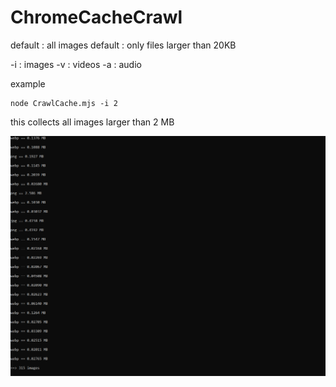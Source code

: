 # ChromeCacheCrawl

default : all images
default : only files larger than 20KB

-i : images
-v : videos
-a : audio

example 

```
node CrawlCache.mjs -i 2
```

this collects all images larger than 2 MB


![alt text](images.png)
